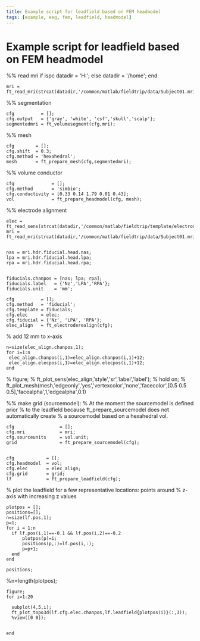 ```yaml
---
title: Example script for leadfield based on FEM headmodel
tags: [example, eeg, fem, leadfield, headmodel]
---
```


# Example script for leadfield based on FEM headmodel

  %% read mri
    if ispc
      datadir = 'H:';
    else
      datadir = '/home';
    end

    mri = ft_read_mri(strcat(datadir,'/common/matlab/fieldtrip/data/Subject01.mri'));

  %% segmentation

    cfg          = [];
    cfg.output   = {'gray', 'white', 'csf','skull','scalp'};
    segmentedmri = ft_volumesegment(cfg,mri);

  %% mesh

    cfg        = [];
    cfg.shift  = 0.3;
    cfg.method = 'hexahedral';
    mesh       = ft_prepare_mesh(cfg,segmentedmri);

  %% volume conductor

    cfg              = [];
    cfg.method       = 'simbio';
    cfg.conductivity = [0.33 0.14 1.79 0.01 0.43];    
    vol              = ft_prepare_headmodel(cfg, mesh);

  %% electrode alignment

    elec = ft_read_sens(strcat(datadir,'/common/matlab/fieldtrip/template/electrode/standard_1020.elc'));
    mri = ft_read_mri(strcat(datadir,'/common/matlab/fieldtrip/data/Subject01.mri'));


    nas = mri.hdr.fiducial.head.nas;
    lpa = mri.hdr.fiducial.head.lpa;
    rpa = mri.hdr.fiducial.head.rpa;


    fiducials.chanpos = [nas; lpa; rpa];
    fiducials.label   = {'Nz','LPA','RPA'};
    fiducials.unit    = 'mm';

    cfg          = [];
    cfg.method   = 'fiducial';
    cfg.template = fiducials;
    cfg.elec     = elec;
    cfg.fiducial = {'Nz', 'LPA', 'RPA'};
    elec_align   = ft_electroderealign(cfg);

  % add 12 mm to x-axis

    n=size(elec_align.chanpos,1);
    for i=1:n
     elec_align.chanpos(i,1)=elec_align.chanpos(i,1)+12;
     elec_align.elecpos(i,1)=elec_align.elecpos(i,1)+12;
    end

  % figure;
  % ft_plot_sens(elec_align,'style','sr','label','label');
  % hold on;
  % ft_plot_mesh(mesh,'edgeonly','yes','vertexcolor','none','facecolor',[0.5 0.5 0.5],'facealpha',1,'edgealpha',0.1)

  %% make grid (sourcemodel):
  % At the moment the sourcemodel is defined prior
  % to the leadfield because ft_prepare_sourcemodel does not automatically create
  % a sourcemodel based on a hexahedral vol.

    cfg                 = [];
    cfg.mri             = mri;
    cfg.sourceunits     = vol.unit;
    grid                = ft_prepare_sourcemodel(cfg);


    cfg            = [];
    cfg.headmodel  = vol;  
    cfg.elec       = elec_align;
    cfg.grid       = grid;
    lf             = ft_prepare_leadfield(cfg);

  % plot the leadfield for a few representative locations: points around
  % z-axis with increasing z values

    plotpos = [];
    positions=[];
    n=size(lf.pos,1);
    p=1;
    for i = 1:n
      if lf.pos(i,1)==-0.1 && lf.pos(i,2)==-0.2
          plotpos(p)=i;
          positions(p,:)=lf.pos(i,:);
          p=p+1;
      end
    end

    positions;

  %n=length(plotpos);

    figure;
    for i=1:20

      subplot(4,5,i);
      ft_plot_topo3d(lf.cfg.elec.chanpos,lf.leadfield{plotpos(i)}(:,3));
      %view([0 0]);


    end
